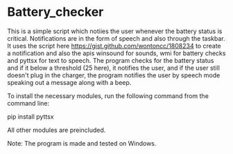 # Battery_checker
This is a simple script which notiies the user whenever the battery status is critical. Notifications are in the form of speech and also through the taskbar.
It uses the script here https://gist.github.com/wontoncc/1808234 to create a notification and also the apis winsound for sounds, wmi for battery checks and pyttsx for text to speech.
The program checks for the battery status and if it below a threshold (25 here), it notifies the user, and if the user still doesn't plug in the charger, the program notifies the user by speech mode speaking out a message along with a beep.

To install the necessary modules, run the following command from the command line:

pip install pyttsx

All other modules are preincluded.

Note: The program is made and tested on Windows.
